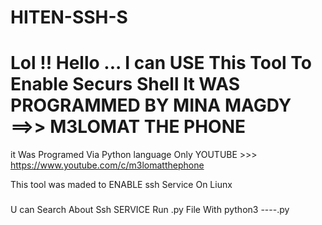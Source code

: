 # HITEN-SSH-S
Lol !! Hello ... I can USE This Tool To Enable Securs Shell
It WAS PROGRAMMED BY MINA MAGDY ==>> M3LOMAT THE PHONE 
======================
it Was Programed Via Python language Only 
YOUTUBE >>> https://www.youtube.com/c/m3lomatthephone

This tool was maded to ENABLE ssh Service On Liunx 
###
U can Search About Ssh SERVICE
Run .py File With python3 ----.py
